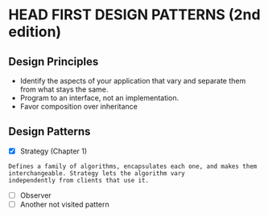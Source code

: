 # HEAD FIRST DESIGN PATTERNS (2nd edition)

## Design Principles
- Identify the aspects of your application that vary and separate them from what stays the same.
- Program to an interface, not an implementation.
- Favor composition over inheritance

## Design Patterns
- [x] Strategy (Chapter 1)
```
Defines a family of algorithms, encapsulates each one, and makes them interchangeable. Strategy lets the algorithm vary 
independently from clients that use it.
```
- [ ] Observer
- [ ] Another not visited pattern